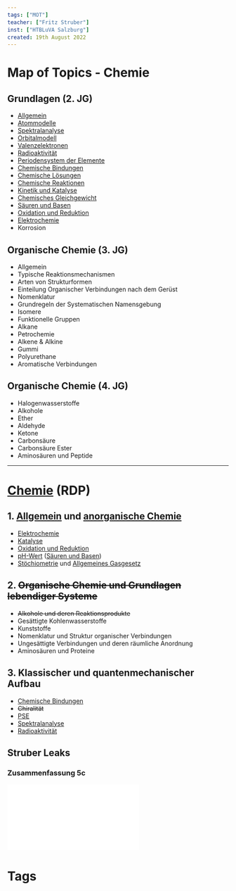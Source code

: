 ```yaml
---
tags: ["MOT"]
teacher: ["Fritz Struber"]
inst: ["HTBLuVA Salzburg"]
created: 19th August 2022
---
```

# Map of Topics - Chemie
## Grundlagen (2. JG)
 - [Allgemein](Grundlagen%20%20der%20Chemie.md)
 - [Atommodelle](Atommodelle.md)
 - [Spektralanalyse](Spektralanalyse.md)
 - [Orbitalmodell](Orbitalmodell.md)
 - [Valenzelektronen](Valenzelektronen.md)
 - [Radioaktivität](Radioaktivit%C3%A4t.md)
 - [Periodensystem der Elemente](Periodensystem%20der%20Elemente.md)
 - [Chemische Bindungen](Chemische%20Bindungen.md)
 - [Chemische Lösungen ](Chemische%20L%C3%B6sungen%20)
 - [Chemische Reaktionen](Chemische%20Reaktionen)
 - [Kinetik und Katalyse](Kinetik%20und%20Katalyse)
 - [Chemisches Gleichgewicht](Chemisches%20Gleichgewicht)
 - [Säuren und Basen](S%C3%A4uren%20und%20Basen.md)
 - [Oxidation und Reduktion](Oxidation%20und%20Reduktion.md)
 - [Elektrochemie](Elektrochemie.md)
 - Korrosion

## Organische Chemie (3. JG)
 - Allgemein
 - Typische Reaktionsmechanismen
 - Arten von Strukturformen
 - Einteilung Organischer Verbindungen nach dem Gerüst
 - Nomenklatur
 - Grundregeln der Systematischen Namensgebung
 - Isomere
 - Funktionelle Gruppen
 - Alkane
 - Petrochemie
 - Alkene & Alkine
 - Gummi
 - Polyurethane
 - Aromatische Verbindungen

## Organische Chemie (4. JG)
 - Halogenwasserstoffe
 - Alkohole
 - Ether
 - Aldehyde
 - Ketone
 - Carbonsäure
 - Carbonsäure Ester
 - Aminosäuren und Peptide

---



# [Chemie](chemie/README.md) (RDP)
## 1. [Allgemein](Grundlagen%20%20der%20Chemie.md) und [anorganische Chemie](https://de.wikipedia.org/wiki/Anorganische_Chemie)
 - [Elektrochemie](Elektrochemie.md)
 - [Katalyse](Katalyse.md)
 - [Oxidation und Reduktion](Oxidation%20und%20Reduktion.md)
 - [pH-Wert](pH-Wert.md) ([Säuren und Basen](S%C3%A4uren%20und%20Basen.md))
 - [Stöchiometrie](St%C3%B6chiometrie.md) und [Allgemeines Gasgesetz](Allgemeines%20Gasgesetz.md)

## 2. ~~Organische Chemie und Grundlagen lebendiger Systeme~~
 - ~~Alkohole und deren Reaktionsprodukte~~
 - Gesättigte Kohlenwasserstoffe
 - Kunststoffe
 - Nomenklatur und Struktur organischer Verbindungen 
 - Ungesättigte Verbindungen und deren räumliche Anordnung
 - Aminosäuren und Proteine
 
## 3. Klassischer und quantenmechanischer Aufbau
 - [Chemische Bindungen](Chemische%20Bindungen.md)
 - ~~Chiralität~~
 - [PSE](Periodensystem%20der%20Elemente.md)
 - [Spektralanalyse](Spektralanalyse.md)
 - [Radioaktivität](Radioaktivit%C3%A4t.md)

## Struber Leaks
### Zusammenfassung 5c 
![5c-matura-sum](chemie/assets/5c-matura-sum.pdf)

# Tags